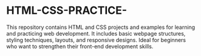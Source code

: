 # HTML-CSS-PRACTICE-
This repository contains HTML and CSS projects and examples for learning and practicing web development. It includes basic webpage structures, styling techniques, layouts, and responsive designs. Ideal for beginners who want to strengthen their front-end development skills.
